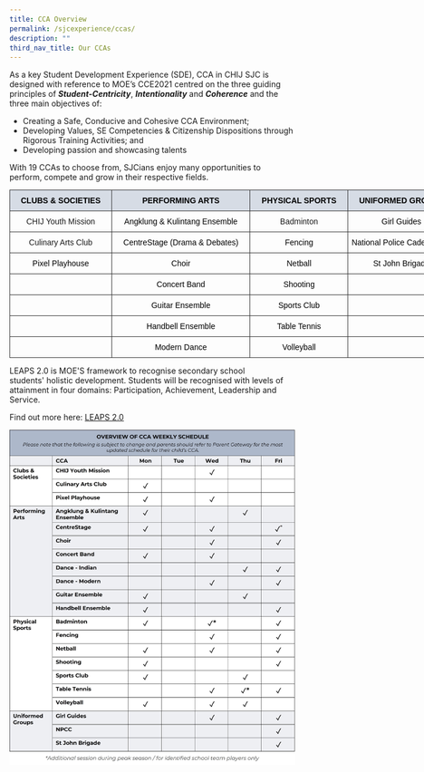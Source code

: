 ```yaml
---
title: CCA Overview
permalink: /sjcexperience/ccas/
description: ""
third_nav_title: Our CCAs
---
```

As a key Student Development Experience (SDE), CCA in CHIJ SJC is designed with reference to MOE’s CCE2021 centred on the three guiding principles of&nbsp;**_Student-Centricity_**,&nbsp;**_Intentionality_**&nbsp;and&nbsp;**_Coherence_**&nbsp;and the three main objectives of:  

*   Creating a Safe, Conducive and Cohesive CCA Environment;
*   Developing Values, SE Competencies &amp; Citizenship Dispositions through Rigorous Training Activities; and
*   Developing passion and showcasing talents

With 19 CCAs to choose from, SJCians enjoy many opportunities to perform, compete and grow in their respective fields.


<style type="text/css">
.tg  {border-collapse:collapse;border-spacing:0;}
.tg td{border-color:black;border-style:solid;border-width:1px;font-family:Arial, sans-serif;font-size:14px;
  overflow:hidden;padding:10px 3px;word-break:normal;}
.tg th{border-color:black;border-style:solid;border-width:1px;font-family:Arial, sans-serif;font-size:14px;
  font-weight:normal;overflow:hidden;padding:10px 3px;word-break:normal;}
.tg .tg-z0xo{background-color:#D6DCE5;border-color:#343434;font-family:Verdana, Geneva, sans-serif !important;font-size:14px;
  text-align:center;vertical-align:top}
.tg .tg-ys4m{border-color:#343434;font-family:Verdana, Geneva, sans-serif !important;font-size:14px;text-align:center;
  vertical-align:top}
</style>
<table class="tg" style="undefined;table-layout: fixed; width: 787px">
<colgroup>
<col style="width: 180px">
<col style="width: 245px">
<col style="width: 173px">
<col style="width: 189px">
</colgroup>
<thead>
  <tr>
    <th class="tg-z0xo"><span style="font-weight:bold;color:black">CLUBS &amp; SOCIETIES</span> </th>
    <th class="tg-z0xo"><span style="font-weight:bold;color:black">PERFORMING ARTS</span></th>
    <th class="tg-z0xo"><span style="font-weight:bold;color:black">PHYSICAL SPORTS</span></th>
    <th class="tg-z0xo"><span style="font-weight:bold;color:black">UNIFORMED GROUPS</span></th>
  </tr>
</thead>
<tbody>
  <tr>
    <td class="tg-ys4m">CHIJ Youth Mission</td>
    <td class="tg-ys4m"><span style="color:black">Angklung &amp; Kulintang Ensemble</span></td>
    <td class="tg-ys4m">Badminton</td>
    <td class="tg-ys4m"><span style="color:black">Girl Guides</span></td>
  </tr>
  <tr>
    <td class="tg-ys4m">Culinary Arts Club</td>
    <td class="tg-ys4m"><span style="color:black">CentreStage (Drama &amp; Debates)</span></td>
    <td class="tg-ys4m"><span style="color:black">Fencing</span></td>
    <td class="tg-ys4m"><span style="color:black">National Police Cadet Corps</span></td>
  </tr>
  <tr>
    <td class="tg-ys4m"><span style="color:black">Pixel Playhouse</span></td>
    <td class="tg-ys4m"><span style="color:black">Choir</span></td>
    <td class="tg-ys4m"><span style="color:black">Netball</span></td>
    <td class="tg-ys4m"><span style="color:black">St John Brigade</span></td>
  </tr>
  <tr>
    <td class="tg-ys4m">   </td>
    <td class="tg-ys4m"><span style="color:black">Concert Band</span></td>
    <td class="tg-ys4m"><span style="color:black">Shooting</span></td>
    <td class="tg-ys4m">   </td>
  </tr>
  <tr>
    <td class="tg-ys4m">  </td>
    <td class="tg-ys4m"><span style="color:black">Guitar Ensemble</span></td>
    <td class="tg-ys4m"><span style="color:black">Sports Club</span></td>
    <td class="tg-ys4m">   </td>
  </tr>
  <tr>
    <td class="tg-ys4m">  </td>
    <td class="tg-ys4m"><span style="color:black">Handbell Ensemble</span></td>
    <td class="tg-ys4m"><span style="color:black">Table Tennis</span></td>
    <td class="tg-ys4m">   </td>
  </tr>
  <tr>
    <td class="tg-ys4m">   </td>
    <td class="tg-ys4m"><span style="color:black">Modern Dance </span></td>
    <td class="tg-ys4m"><span style="color:black">Volleyball</span></td>
    <td class="tg-ys4m">   </td>
  </tr>
</tbody>
</table>


LEAPS 2.0 is MOE'S framework to recognise secondary school students'&nbsp;holistic development. Students will be recognised with levels of attainment in four domains: Participation, Achievement, Leadership and Service.

Find out more here: [LEAPS 2.0](/files/LEAPS%202/LEAPS%2020%20(Public%20Version).pdf)

![](/images/CCA/ccaschedule2.jpg)